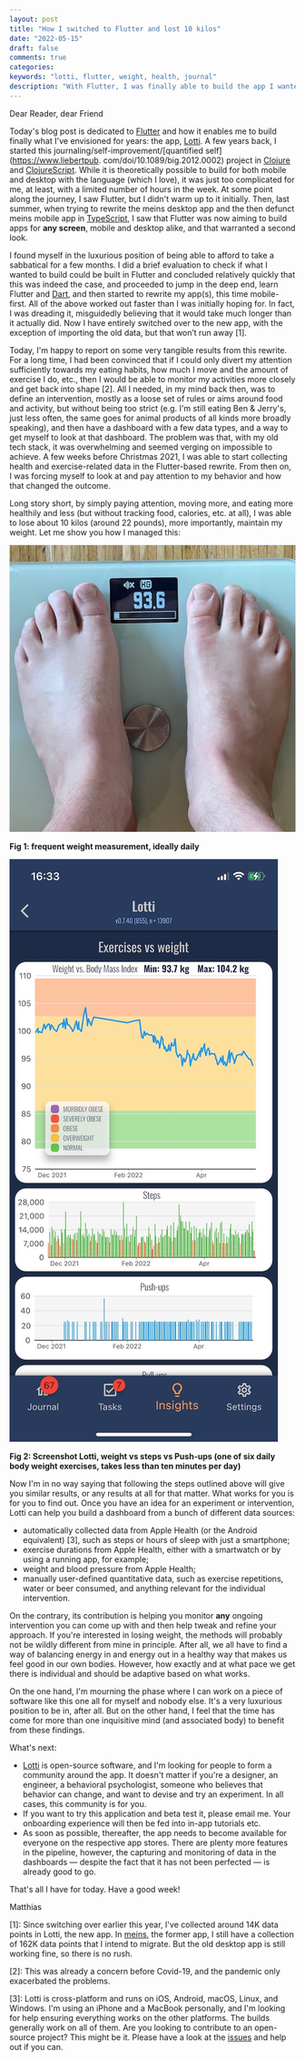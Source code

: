```yaml
---
layout: post
title: "How I switched to Flutter and lost 10 kilos"
date: "2022-05-15"
draft: false
comments: true
categories:
keywords: "lotti, flutter, weight, health, journal"
description: "With Flutter, I was finally able to build the app I wanted for tracking health, exercises, etc"
---
```


Dear Reader, dear Friend

Today's blog post is dedicated to [Flutter](https://flutter.dev/) and how it enables me to build finally what I've envisioned for years: the app, [Lotti](https://github.com/matthiasn/lotti). A few years back, I started this journaling/self-improvement/[quantified self](https://www.liebertpub. com/doi/10.1089/big.2012.0002) project in [Clojure](https://clojure.org/) and [ClojureScript](https://clojurescript.org/). While it is theoretically possible to build for both mobile and desktop with the language (which I love), it was just too complicated for me, at least, with a limited number of hours in the week. At some point along the journey, I saw Flutter, but I didn't warm up to it initially. Then, last summer, when trying to rewrite the meins desktop app and the then defunct meins mobile app in [TypeScript](https://www.typescriptlang.org/), I saw that Flutter was now aiming to build apps for **any screen**, mobile and desktop alike, and that warranted a second look.

I found myself in the luxurious position of being able to afford to take a sabbatical for a few months. I did a brief evaluation to check if what I wanted to build could be built in Flutter and concluded relatively quickly that this was indeed the case, and proceeded to jump in the deep end, learn Flutter and [Dart](https://dart.dev/), and then started to rewrite my app(s), this time mobile-first.  All of the above worked out faster than I was initially hoping for. In fact, I was dreading it, misguidedly believing that it would take much longer than it actually did. Now I have entirely switched over to the new app, with the exception of importing the old data, but that won’t run away [1].

Today, I'm happy to report on some very tangible results from this rewrite. For a long time, I had been convinced that if I could only divert my attention sufficiently towards my eating habits, how much I move and the amount of exercise I do, etc., then I would be able to monitor my activities more closely and get back into shape [2]. All I needed, in my mind back then, was to define an intervention, mostly as a loose set of rules or aims around food and activity, but without being too strict (e.g. I'm still eating Ben & Jerry's, just less often, the same goes for animal products of all kinds more broadly speaking), and then have a dashboard with a few data types, and a way to get myself to look at that dashboard. The problem was that, with my old tech stack, it was overwhelming and seemed verging on impossible to achieve. A few weeks before Christmas 2021, I was able to start collecting health and exercise-related data in the Flutter-based rewrite. From then on, I was forcing myself to look at and pay attention to my behavior and how that changed the outcome.

Long story short, by simply paying attention, moving more, and eating more healthily and less (but without tracking food, calories, etc. at all), I was able to lose about 10 kilos (around 22 pounds), more importantly, maintain my weight. Let me show you how I managed this:


![body weight scale](../images/2022-05-14_scale.jpg "daily weight measurement")


**Fig 1: frequent weight measurement, ideally daily**


![screenshot of dashbaord](../images/2022-05-14_charts.jpg "user configured dashboard")


**Fig 2: Screenshot Lotti, weight vs steps vs Push-ups (one of six daily body weight exercises, takes less than ten minutes per day)**

Now I'm in no way saying that following the steps outlined above will give you similar results, or any results at all for that matter. What works for you is for you to find out. Once you have an idea for an experiment or intervention, Lotti can help you build a dashboard from a bunch of different data sources:

* automatically collected data from Apple Health (or the Android equivalent) [3], such as steps or hours of sleep with just a smartphone;
* exercise durations from Apple Health, either with a smartwatch or by using a running app, for example;
* weight and blood pressure from Apple Health;
* manually user-defined quantitative data, such as exercise repetitions, water or beer consumed, and anything relevant for the individual intervention.

On the contrary, its contribution is helping you monitor **any** ongoing intervention you can come up with and then help tweak and refine your approach. If you're interested in losing weight, the methods will probably not be wildly different from mine in principle. After all, we all have to find a way of balancing energy in and energy out in a healthy way that makes us feel good in our own bodies. However, how exactly and at what pace we get there is individual and should be adaptive based on what works.

On the one hand, I'm mourning the phase where I can work on a piece of software like this one all for myself and nobody else. It's a very luxurious position to be in, after all. But on the other hand, I feel that the time has come for more than one inquisitive mind (and associated  body) to benefit from these findings.

What's next:

* [Lotti](https://github.com/matthiasn/lotti) is open-source software, and I'm looking for people to form a community around the app. It doesn't matter if you're a designer, an engineer, a behavioral psychologist, someone who believes that behavior can change, and want to devise and try an experiment. In all cases, this community is for you.
* If you want to try this application and beta test it, please email me. Your onboarding experience will then be fed into in-app tutorials etc.
* As soon as possible, thereafter, the app needs to become available for everyone on the respective app stores. There are plenty more features in the pipeline, however, the capturing and monitoring of data in the dashboards — despite the fact that it has not been perfected —  is already good to go.

That's all I have for today. Have a good week!

Matthias


[1]: Since switching over earlier this year, I've collected around 14K data points in Lotti, the new app. In [meins](https://github.com/matthiasn/lotti/tree/main/meins), the former app, I still have a collection of 162K data points that I intend to migrate. But the old desktop app is still working fine, so there is no rush.

[2]: This was already a concern before Covid-19, and the pandemic only exacerbated the problems.

[3]: Lotti is cross-platform and runs on iOS, Android, macOS, Linux, and Windows. I'm using an iPhone and a MacBook personally, and I'm looking for help ensuring everything works on the other platforms. The builds generally work on all of them. Are you looking to contribute to an open-source project? This might be it. Please have a look at the [issues](https://github.com/matthiasn/lotti/issues) and help out if you can.  